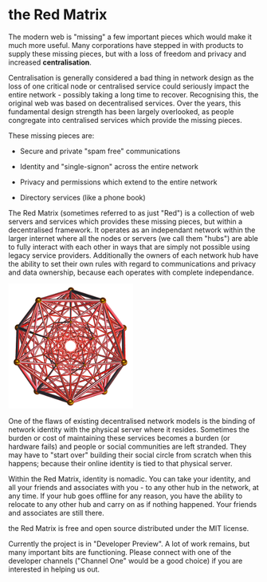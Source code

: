 the Red Matrix
==============


The modern web is "missing" a few important pieces which would make it much more useful. Many corporations have stepped in with products to supply these missing pieces, but with a loss of freedom and privacy and increased **centralisation**. 

Centralisation is generally considered a bad thing in network design as the loss of one critical node or centralised service could seriously impact the entire network - possibly taking a long time to recover. Recognising this, the original web was based on decentralised services. Over the years, this fundamental design strength has been largely overlooked, as people congregate into centralised services which provide the missing pieces. 

These missing pieces are:

- Secure and private "spam free" communications

- Identity and "single-signon" across the entire network

- Privacy and permissions which extend to the entire network

- Directory services (like a phone book)


The Red Matrix (sometimes referred to as just "Red") is a collection of web servers and services which provides these missing pieces, but within a decentralised framework. It operates as an independant network within the larger internet where all the nodes or servers (we call them "hubs") are able to fully interact with each other in ways that are simply not possible using legacy service providers. Additionally the owners of each network hub have the ability to set their own rules with regard to communications and privacy and data ownership, because each operates with complete independance.

![The Red Matrix model](images/red_antiprism.png)


One of the flaws of existing decentralised network models is the binding of network identity with the physical server where it resides. Sometimes the burden or cost of maintaining these services becomes a burden (or hardware fails) and people or social communities are left stranded. They may have to "start over" building their social circle from scratch when this happens; because their online identity is tied to that physical server. 

Within the Red Matrix, identity is nomadic. You can take your identity, and all your friends and associates with you - to any other hub in the network, at any time. If your hub goes offline for any reason, you have the ability to relocate to any other hub and carry on as if nothing happened. Your friends and associates are still there.

 
the Red Matrix is free and open source distributed under the MIT license.


Currently the project is in "Developer Preview". A lot of work remains, but many important bits are functioning. Please connect with one of the developer channels ("Channel One" would be a good choice) if you are interested in helping us out. 
